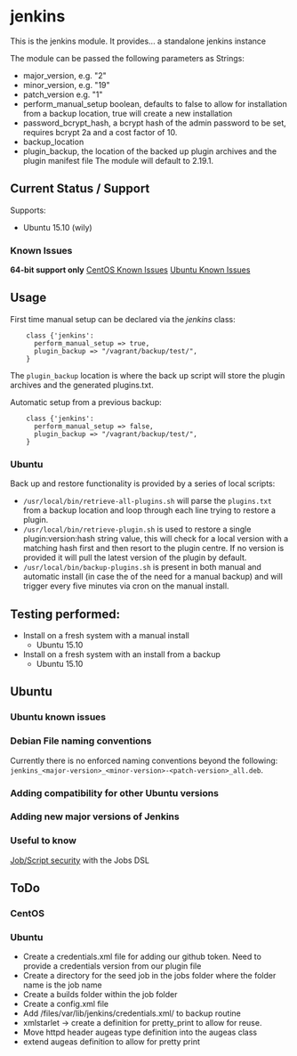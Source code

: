 # jenkins #

This is the jenkins module. It provides...
a standalone jenkins instance

The module can be passed the following parameters as Strings:
* major_version, e.g. "2"
* minor_version, e.g. "19"
* patch_version e.g. "1"
* perform_manual_setup boolean, defaults to false to allow for installation from a backup location, true will create a new installation
* password_bcrypt_hash, a bcrypt hash of the admin password to be set, requires bcrypt 2a and a cost factor of 10.
* backup_location
* plugin_backup, the location of the backed up plugin archives and the plugin manifest file
The module will default to 2.19.1.

## Current Status / Support
Supports:
* Ubuntu 15.10 (wily)

### Known Issues
**64-bit support only**
[CentOS Known Issues](#CentOS_known_issues)
[Ubuntu Known Issues](#Ubuntu_known_issues)

## Usage
First time manual setup can be declared via the *jenkins* class:
```
	class {'jenkins':
      perform_manual_setup => true,
      plugin_backup => "/vagrant/backup/test/",
    }
```
The `plugin_backup` location is where the back up script will store the plugin archives and the generated plugins.txt.

Automatic setup from a previous backup:
```
	class {'jenkins':
      perform_manual_setup => false,
      plugin_backup => "/vagrant/backup/test/",
    }
```

### Ubuntu
Back up and restore functionality is provided by a series of local scripts:
* `/usr/local/bin/retrieve-all-plugins.sh` will parse the `plugins.txt` from a backup location and loop through each line trying to restore a plugin.
* `/usr/local/bin/retrieve-plugin.sh` is used to restore a single plugin:version:hash string value, this will check for a local version with a matching hash first and then resort to the plugin centre. If no version is provided it will pull the latest version of the plugin by default.
* `/usr/local/bin/backup-plugins.sh` is present in both manual and automatic install (in case the of the need for a manual backup) and will trigger every five minutes via cron on the manual install.

## Testing performed:
* Install on a fresh system with a manual install
	* Ubuntu 15.10
* Install on a fresh system with an install from a backup
    * Ubuntu 15.10

## Ubuntu
### <a name="Ubuntu_known_issues">Ubuntu known issues</a>

### <a namme="Debian_file_naming_conventions">Debian File naming conventions</a>
Currently there is no enforced naming conventions beyond the following:
`jenkins_<major-version>_<minor-version>-<patch-version>_all.deb`.
### Adding compatibility for other Ubuntu versions
### Adding new major versions of Jenkins

### Useful to know
[Job/Script security](https://github.com/jenkinsci/job-dsl-plugin/wiki/Script-Security) with the Jobs DSL


## ToDo
### CentOS
### Ubuntu
* Create a credentials.xml file for adding our github token. Need to provide a credentials version from our plugin file
* Create a directory for the seed job in the jobs folder where the folder name is the job name
* Create a builds folder within the job folder
* Create a config.xml file
* Add /files/var/lib/jenkins/credentials.xml/ to backup routine
* xmlstarlet -> create a definition for pretty_print to allow for reuse.
* Move httpd header augeas type definition into the augeas class
* extend augeas definition to allow for pretty print